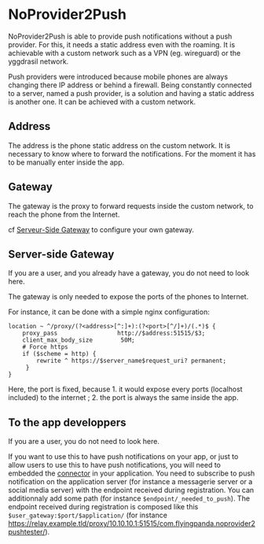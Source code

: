 # NoProvider2Push

NoProvider2Push is able to provide push notifications without a push provider. For this, it needs a static address even with the roaming. It is achievable with a custom network such as a VPN (eg. wireguard) or the yggdrasil network.

Push providers were introduced because mobile phones are always changing there IP address or behind a firewall. Being constantly connected to a server, named a push provider, is a solution and having a static address is another one. It can be achieved with a custom network.

## Address

The address is the phone static address on the custom network. It is necessary to know where to forward the notifications. For the moment it has to be manually enter inside the app.

## Gateway

The gateway is the proxy to forward requests inside the custom network, to reach the phone from the Internet.

cf [Serveur-Side Gateway](#server-side-gateway) to configure your own gateway.

## Server-side Gateway

If you are a user, and you already have a gateway, you do not need to look here. 

The gateway is only needed to expose the ports of the phones to Internet.

For instance, it can be done with a simple nginx configuration:

```
location ~ ^/proxy/(?<address>[^:]+):(?<port>[^/]+)/(.*)$ {
    proxy_pass                 http://$address:51515/$3;
    client_max_body_size        50M;
    # Force https
    if ($scheme = http) {
        rewrite ^ https://$server_name$request_uri? permanent;
     }
}
```

Here, the port is fixed, because 1. it would expose every ports (localhost included) to the internet ; 2. the port is always the same inside the app.

## To the app developpers

If you are a user, you do not need to look here.

If you want to use this to have push notifications on your app, or just to allow users to use this to have push notifications, you will need to embedded the [connector](https://github.com/NoProvider2Push/android-connector) in your application. You need to subscribe to push notification on the application server (for instance a messagerie server or a social media server) with the endpoint received during registration. You can additionnaly add some path (for instance `$endpoint/_needed_to_push`). The endpoint received during registration is composed like this `$user_gateway:$port/$application/` (for instance https://relay.example.tld/proxy/10.10.10.1:51515/com.flyingpanda.noprovider2pushtester/).

